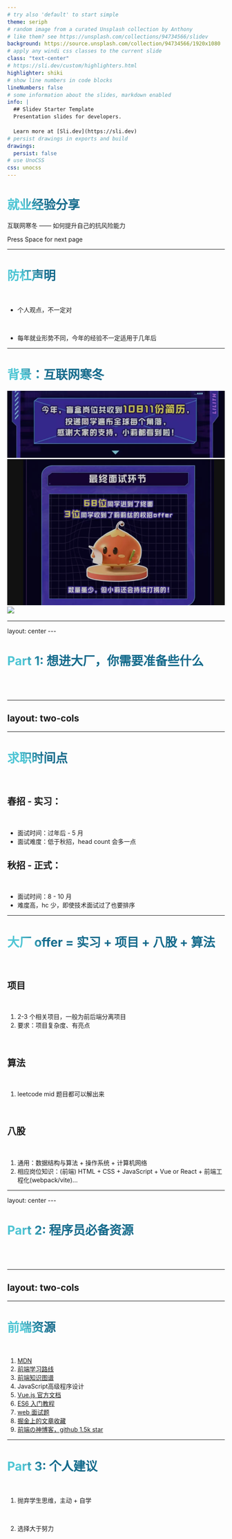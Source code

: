 ```yaml
---
# try also 'default' to start simple
theme: seriph
# random image from a curated Unsplash collection by Anthony
# like them? see https://unsplash.com/collections/94734566/slidev
background: https://source.unsplash.com/collection/94734566/1920x1080
# apply any windi css classes to the current slide
class: "text-center"
# https://sli.dev/custom/highlighters.html
highlighter: shiki
# show line numbers in code blocks
lineNumbers: false
# some information about the slides, markdown enabled
info: |
  ## Slidev Starter Template
  Presentation slides for developers.

  Learn more at [Sli.dev](https://sli.dev)
# persist drawings in exports and build
drawings:
  persist: false
# use UnoCSS
css: unocss
---
```


# 就业经验分享

互联网寒冬 —— 如何提升自己的抗风险能力

<div class="pt-12">
  <span @click="$slidev.nav.next" class="px-2 py-1 rounded cursor-pointer" hover="bg-white bg-opacity-10">
    Press Space for next page <carbon:arrow-right class="inline"/>
  </span>
</div>

<div class="abs-br m-6 flex gap-2">
  <a href="https://github.com/slidevjs/slidev" target="_blank" alt="GitHub"
    class="text-xl icon-btn opacity-50 !border-none !hover:text-white">
    <carbon-logo-github />
  </a>
</div>

---

# 防杠声明

<br/>

- 个人观点，不一定对

<br/>

- 每年就业形势不同，今年的经验不一定适用于几年后

<style>
h1 {
  background-color: #2B90B6;
  background-image: linear-gradient(45deg, #4EC5D4 10%, #146b8c 20%);
  background-size: 100%;
  -webkit-background-clip: text;
  -moz-background-clip: text;
  -webkit-text-fill-color: transparent;
  -moz-text-fill-color: transparent;
}
</style>

---

# 背景：互联网寒冬

<div class="mt-8 flex">
  <div v-click>
    <img src="/1.png" class="w-100"/>
    <img src="/2.png" class="w-100"/>
  </div>
  <img v-click src="https://pic1.zhimg.com/80/v2-ab83c1ca8d5f3d9ddb483d45c88b0f48_720w.webp" class="w-100 ml-5"/>
</div>


---
layout: center
---​

# Part 1: 想进大厂，你需要准备些什么
​
---

---
layout: two-cols
---

<template v-slot:default>

# 技术开发岗

<br/>

1. 服务端开发 (Java/Go/C++...)
2. Web 前端开发
3. 算法
4. 客户端开发(ios/android/qt...)
5. 测试开发
6. 数据分析

</template>
<template v-slot:right>

# 非技术

<br/>

1. 产品经理
2. 测试
3. 运营
...


</template>

---

# 求职时间点

<br>

## 春招 - 实习：

<br>

* 面试时间：过年后 - 5 月
* 面试难度：低于秋招，head count 会多一点

## 秋招 - 正式：

<br>

* 面试时间：8 - 10 月
* 难度高，hc 少，即使技术面试过了也要排序

---

# 大厂 offer = 实习 + 项目 + 八股 + 算法

<br/>

## 项目

<br/>

1. 2-3 个相关项目，一般为前后端分离项目
2. 要求：项目复杂度、有亮点

<br>

## 算法

<br/>

1. leetcode mid 题目都可以解出来

<br/>

## 八股

<br/>

1. 通用：数据结构与算法 + 操作系统 + 计算机网络
2. 相应岗位知识：(前端) HTML + CSS + JavaScript + Vue or React + 前端工程化(webpack/vite)...


---
layout: center
---​

# Part 2: 程序员必备资源
​
---

---
layout: two-cols
---

<template v-slot:default>

# 常用网站

<br/>

1. [github](https://github.com)
2. [leetcode](https://leetcode.cn)
3. [Google](https://google.com)
4. [StackOverflow](https://stackoverflow.com/)
5. [掘金](https://juejin.cn/)
6. [牛客](https://www.nowcoder.com/)

</template>
<template v-slot:right>

# 学习资源

<br/>

### 算法

<br/>

1. labuladong (公众号)
2. 代码随想录 (公众号)

<br/>

### 计算机基础

<br/>

1. 小林 coding (公众号)：图解网络、图解系统
2. 王道考研

<br>

### 项目

<br>

1. https://github.com/explore

</template>

---

# 前端资源

<br/>

1. [MDN](https://developer.mozilla.org/zh-CN/)
2. [前端学习路线](https://objtube.github.io/front-end-roadmap/#/)
3. [前端知识图谱](https://gitee.com/jishupang/web_atlas)
4. JavaScript高级程序设计
5. [Vue.js 官方文档](https://cn.vuejs.org/)
6. [ES6 入门教程](https://es6.ruanyifeng.com/#docs/symbol)
7. [web 面试题](https://vue3js.cn/interview/)
8. [掘金上的文章收藏](https://juejin.cn/user/2032361777410605/collections)
9. [前端の神博客，github 1.5k star](https://blog.touchczy.top/#/)

---

# Part 3: 个人建议

<br/>

1. 抛弃学生思维，主动 + 自学

<br/>

2. 选择大于努力